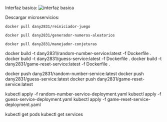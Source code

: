 Interfaz basica:
![interfaz basica](https://github.com/DanyPadilla/tolerante-a-fallos-proyecto/assets/115854723/2dd64e66-2fca-40b6-80d8-03ec66328248)

Descargar microservicios:

`docker pull dany2831/reiniciador-juego`

`docker pull dany2831/generador-numeros-aleatorios`

`docker pull dany2831/manejador-conjeturas`

docker build -t dany2831/random-number-service:latest -f Dockerfile .
docker build -t dany2831/guess-service:latest -f Dockerfile .
docker build -t dany2831/game-reset-service:latest -f Dockerfile .

docker push dany2831/random-number-service:latest
docker push dany2831/guess-service:latest
docker push dany2831/game-reset-service:latest

kubectl apply -f random-number-service-deployment.yaml
kubectl apply -f guess-service-deployment.yaml
kubectl apply -f game-reset-service-deployment.yaml


kubectl get pods
kubectl get services

